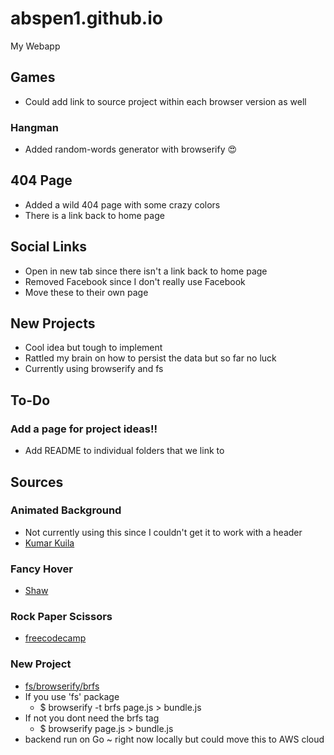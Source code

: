 # abspen1.github.io
My Webapp

## Games
* Could add link to source project within each browser version as well
### Hangman
* Added random-words generator with browserify 😍

## 404 Page
* Added a wild 404 page with some crazy colors
* There is a link back to home page

## Social Links
* Open in new tab since there isn't a link back to home page
* Removed Facebook since I don't really use Facebook
* Move these to their own page

## New Projects
* Cool idea but tough to implement
* Rattled my brain on how to persist the data but so far no luck
* Currently using browserify and fs

## To-Do
### Add a page for project ideas!!
* Add README to individual folders that we link to

## Sources
### Animated Background
* Not currently using this since I couldn't get it to work with a header
* [Kumar Kuila](https://codepen.io/uiswarup/pen/XWdXGGV)

### Fancy Hover
* [Shaw](https://codepen.io/shshaw/pen/MoxrPV)

### Rock Paper Scissors 
* [freecodecamp](https://www.youtube.com/watch?v=jaVNP3nIAv0&t=871s)

### New Project
* [fs/browserify/brfs](https://github.com/browserify/brfs)
* If you use 'fs' package
    * $ browserify -t brfs page.js > bundle.js
* If not you dont need the brfs tag
    * $ browserify page.js > bundle.js
* backend run on Go ~ right now locally but could move this to AWS cloud